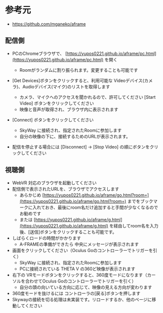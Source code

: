 # 参考元
* https://github.com/mganeko/aframe

## 配信側
* PCのChromeブラウザで、 [https://yupos0221.github.io/aframe/pc.html](https://yupos0221.github.io/aframe/pc.html) を開く
  * Roomがランダムに割り振られます。変更することも可能です
* [Get Devices]ボタンをクリックすると、利用可能な Videoデバイス(カメラ)、Audioデバイス(マイク)のリストを取得します
  * カメラ、マイクへのアクセスを聞かれるので、許可してください
  [Start Video] ボタンをクリックしてください
  * 映像と音声が取得され、ブラウザ内に表示されます
* [Connect] ボタンをクリックしてください
  * SkyWay に接続され、指定されたRoomに参加します
  * 自分の映像の下に、接続するためのURLが表示されます。

* 配信を停止する場合には [Disconnect] → [Stop Video] の順にボタンをクリックしてください

    
## 視聴側 
* WebVR 対応のブラウザを起動してください
* 配信側で表示されたURLを、ブラウザでアクセスします
  * あらかじめ [https://yupos0221.github.io/aframe/go.html?room=](https://yupos0221.github.io/aframe/go.html?room=) までをブックマークに入れておき、最後にroom名だけ追加すると手間が少なくなるのでお勧めです
  * または [https://yupos0221.github.io/aframe/g.html](https://yupos0221.github.io/aframe/g.html) を経由してroom名を入力後、[送信]ボタンをクリックすることも可能です。
* しばらくロードの時間がかかります
  * A-FRAMEの準備ができたら 中央にメッセージが表示されます
* 画面をクリックしてください（Oculus Goのコントローラーでトリガーを引く）
  * SkyWay に接続され、指定されたRoomに参加します
  * PCに接続されている THETA V の360ど映像が表示されます
* 右下の VRモードボタンをクリックすると、360度モードになります（カーソルを合わせてOculus Goのコントローラーでトリガーを引く）
  * 自分の頭の向いている方向に応じて、映像の見える方向が変わります
* 360度モードを抜けるには コントローラの[戻る]ボタンを押します
* Skywayの接続を切る処理は未実装です。リロードするか、他のページに移動してください

